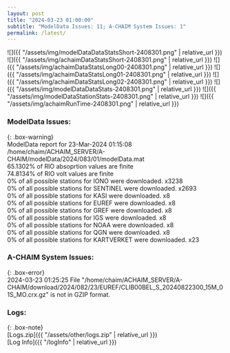 ```yaml
---
layout: post
title: "2024-03-23 01:00:00"
subtitle: "ModelData Issues: 11; A-CHAIM System Issues: 1"
permalink: /latest/
---
```


![]({{ "/assets/img/modelDataDataStatsShort-2408301.png" | relative_url }})
![]({{ "/assets/img/achaimDataStatsShort-2408301.png" | relative_url }})
![]({{ "/assets/img/achaimDataStatsLong00-2408301.png" | relative_url }})
![]({{ "/assets/img/achaimDataStatsLong01-2408301.png" | relative_url }})
![]({{ "/assets/img/achaimDataStatsLong02-2408301.png" | relative_url }})
![]({{ "/assets/img/modelDataDataStats-2408301.png" | relative_url }})
![]({{ "/assets/img/modelDataStationStats-2408301.png" | relative_url }})
![]({{ "/assets/img/achaimRunTime-2408301.png" | relative_url }})


### ModelData Issues:  
  
{: .box-warning}  
 ModelData report for 23-Mar-2024 01:15:08   
 /home/chaim/ACHAIM_SERVER/A-CHAIM/modelData/2024/083/01/modelData.mat   
 65.1302% of RIO absoprtion values are finite   
 74.8134% of RIO volt values are finite   
 0% of all possible stations for IONO were downloaded. x3238   
 0% of all possible stations for SENTINEL were downloaded. x2693   
 0% of all possible stations for KASI were downloaded. x8   
 0% of all possible stations for EUREF were downloaded. x8   
 0% of all possible stations for GREF were downloaded. x8   
 0% of all possible stations for IGS were downloaded. x8   
 0% of all possible stations for NOAA were downloaded. x8   
 0% of all possible stations for QGN were downloaded. x8   
 0% of all possible stations for KARTVERKET were downloaded. x23   
  
### A-CHAIM System Issues:  
  
{: .box-error}  
2024-03-23 01:25:25 File "/home/chaim/ACHAIM_SERVER/A-CHAIM/download/2024/082/23/EUREF/CLIB00BEL_S_20240822300_15M_01S_MO.crx.gz" is not in GZIP format.  

### Logs:  
  
{: .box-note}  
[Logs.zip]({{ "/assets/other/logs.zip" | relative_url }})  
[Log Info]({{ "/logInfo" | relative_url }})  
